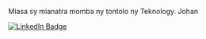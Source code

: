 Miasa sy mianatra momba ny tontolo ny Teknology.
  Johan
<div id="badges">
  <a href="https://www.linkedin.com/in/johan-elie-1a3735191">
    <img src="https://img.shields.io/badge/LinkedIn-blue?style=for-the-badge&logo=linkedin&logoColor=white" alt="LinkedIn Badge"/>
</div>
